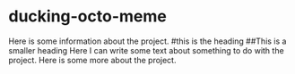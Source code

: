 # ducking-octo-meme
Here is some information about the project.
#this is the heading
##This is a smaller heading
Here I can write some text about something to do with the project.
Here is some more about the project.
